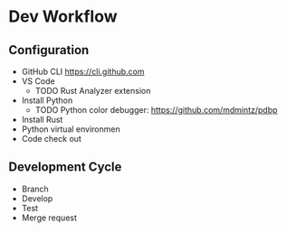 # Dev Workflow

## Configuration

* GitHub CLI https://cli.github.com
* VS Code
  * TODO Rust Analyzer extension
* Install Python
  * TODO Python color debugger: https://github.com/mdmintz/pdbp
* Install Rust
* Python virtual environmen
* Code check out

## Development Cycle

* Branch
* Develop
* Test
* Merge request

